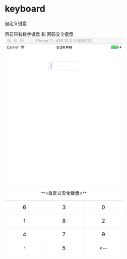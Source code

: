 # keyboard
自定义键盘


目前只有数字键盘 和 密码安全键盘
![image text](https://raw.githubusercontent.com/lecochao/keyboard/master/WX20170703-172451.png)
